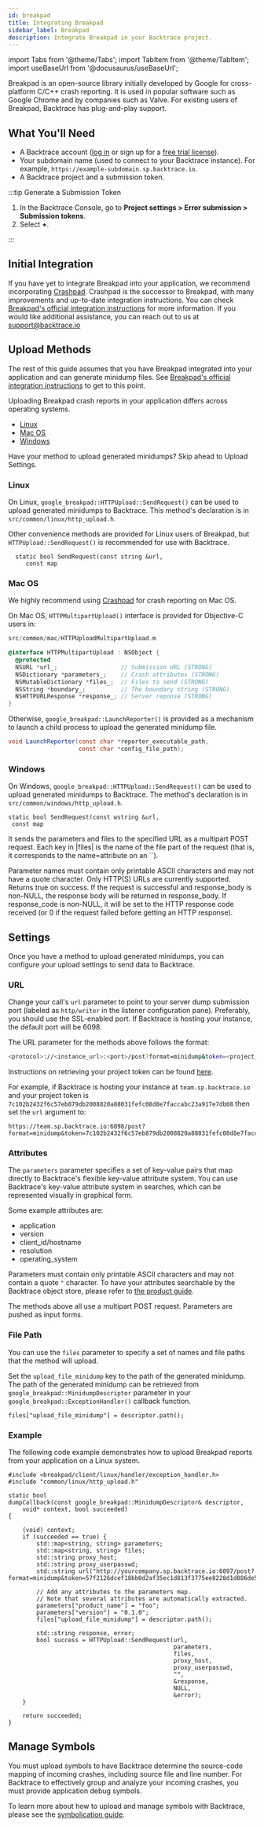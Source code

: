 ```yaml
---
id: breakpad
title: Integrating Breakpad
sidebar_label: Breakpad
description: Integrate Breakpad in your Backtrace project.
---
```


import Tabs from '@theme/Tabs';
import TabItem from '@theme/TabItem';
import useBaseUrl from '@docusaurus/useBaseUrl';

Breakpad is an open-source library initially developed by Google for cross-platform C/C++ crash reporting. It is used in popular software such as Google Chrome and by companies such as Valve. For existing users of Breakpad, Backtrace has plug-and-play support.

## What You'll Need

- A Backtrace account ([log in](https://backtrace.io/login) or sign up for a [free trial license](https://backtrace.io/sign-up)).
- Your subdomain name (used to connect to your Backtrace instance). For example, `https://example-subdomain.sp.backtrace.io`.
- A Backtrace project and a submission token.

:::tip Generate a Submission Token

1. In the Backtrace Console, go to **Project settings > Error submission > Submission tokens**.
1. Select **+**.

:::

## Initial Integration

If you have yet to integrate Breakpad into your application, we recommend incorporating [Crashpad](/error-reporting/platform-integrations/minidump/crashpad). Crashpad is the successor to Breakpad, with many improvements and up-to-date integration instructions.
You can check [Breakpad's official integration instructions](https://chromium.googlesource.com/breakpad/breakpad/+/master/docs/getting_started_with_breakpad.md#Integration-overview) for more information. If you would like additional assistance, you can reach out to us at support@backtrace.io

## Upload Methods

The rest of this guide assumes that you have Breakpad integrated into your application and can generate minidump files. See [Breakpad's official integration instructions](https://chromium.googlesource.com/breakpad/breakpad/+/master/docs/getting_started_with_breakpad.md#Integration-overview) to get to this point.

Uploading Breakpad crash reports in your application differs across operating systems.

- [Linux](#linux)
- [Mac OS](#mac-os)
- [Windows](#windows)

Have your method to upload generated minidumps? Skip ahead to Upload Settings.

### Linux

On Linux, `google_breakpad::HTTPUpload::SendRequest()` can be used to upload generated minidumps to Backtrace. This method's declaration is in `src/common/linux/http_upload.h`.

Other convenience methods are provided for Linux users of Breakpad, but `HTTPUpload::SendRequest()` is recommended for use with Backtrace.

```
  static bool SendRequest(const string &url,
     const map
```

### Mac OS

We highly recommend using [Crashpad](/error-reporting/platform-integrations/minidump/crashpad) for crash reporting on Mac OS.

On Mac OS, `HTTPMultipartUpload()` interface is provided for Objective-C users in:

```objective-c
src/common/mac/HTTPUploadMultipartUpload.m

@interface HTTPMultipartUpload : NSObject {
  @protected
  NSURL *url_;                  // Submission URL (STRONG)
  NSDictionary *parameters_;    // Crash attributes (STRONG)
  NSMutableDictionary *files_;  // Files to send (STRONG)
  NSString *boundary_;          // The boundary string (STRONG)
  NSHTTPURLResponse *response_; // Server reponse (STRONG)
}
```

Otherwise, `google_breakpad::LaunchReporter()` is provided as a mechanism to launch a child process to upload the generated minidump file.

```java
void LaunchReporter(const char *reporter_executable_path,
                    const char *config_file_path);
```

### Windows

On Windows, `google_breakpad::HTTPUpload::SendRequest()` can be used to upload generated minidumps to Backtrace. The method's declaration is in `src/common/windows/http_upload.h`.

```
static bool SendRequest(const wstring &url,
 const map
```

It sends the parameters and files to the specified URL as a multipart POST request. Each key in |files| is the name of the file part of the request (that is, it corresponds to the name=attribute on an ``).

Parameter names must contain only printable ASCII characters and may not have a quote character. Only HTTP(S) URLs are currently supported. Returns true on success. If the request is successful and response_body is non-NULL, the response body will be returned in response_body. If response_code is non-NULL, it will be set to the HTTP response code received (or 0 if the request failed before getting an HTTP response).

## Settings

Once you have a method to upload generated minidumps, you can configure your upload settings to send data to Backtrace.

### URL

Change your call's `url` parameter to point to your server dump submission port (labeled as `http/writer` in the listener configuration pane). Preferably, you should use the SSL-enabled port. If Backtrace is hosting your instance, the default port will be 6098.

The URL parameter for the methods above follows the format:

```bash
<protocol>://<instance_url>:<port>/post?format=minidump&token=<project_token>
```

Instructions on retrieving your project token can be found [here](https://documentation.backtrace.io/coronerd_setup/#tokens).

For example, if Backtrace is hosting your instance at `team.sp.backtrace.io` and your project token is `7c102b2432f6c57eb879db2008820a88031fefc08d8e7faccabc23a917e7db08` then set the `url` argument to:

```
https://team.sp.backtrace.io:6098/post?format=minidump&token=7c102b2432f6c57eb879db2008820a88031fefc08d8e7faccabc23a917e7db08
```

### Attributes

The `parameters` parameter specifies a set of key-value pairs that map directly to Backtrace's flexible key-value attribute system. You can use Backtrace's key-value attribute system in searches, which can be represented visually in graphical form.

Some example attributes are:

- application
- version
- client_id/hostname
- resolution
- operating_system

Parameters must contain only printable ASCII characters and may not contain a quote `"` character. To have your attributes searchable by the Backtrace object store, please refer to [the product guide](https://support.backtrace.io/hc/en-us/articles/360040517191-Project-Settings-Indexing-Attributes).

The methods above all use a multipart POST request. Parameters are pushed as input forms.

### File Path

You can use the `files` parameter to specify a set of names and file paths that the method will upload.

Set the `upload_file_minidump` key to the path of the generated minidump. The path of the generated minidump can be retrieved from `google_breakpad::MinidumpDescriptor` parameter in your `google_breakpad::ExceptionHandler()` callback function.

```
files["upload_file_minidump"] = descriptor.path();
```

### Example

The following code example demonstrates how to upload Breakpad reports from your application on a Linux system.

```
#include <breakpad/client/linux/handler/exception_handler.h>
#include "common/linux/http_upload.h"

static bool
dumpCallback(const google_breakpad::MinidumpDescriptor& descriptor,
    void* context, bool succeeded)
{

    (void) context;
    if (succeeded == true) {
        std::map<string, string> parameters;
        std::map<string, string> files;
        std::string proxy_host;
        std::string proxy_userpasswd;
        std::string url("http://yourcompany.sp.backtrace.io:6097/post?format=minidump&token=57f2126dcef18bb0d2af35ec1d813f3775ee8228d1d886de522b2aedceff8b87");

        // Add any attributes to the parameters map.
        // Note that several attributes are automatically extracted.
        parameters["product_name"] = "foo";
        parameters["version"] = "0.1.0";
        files["upload_file_minidump"] = descriptor.path();

        std::string response, error;
        bool success = HTTPUpload::SendRequest(url,
                                               parameters,
                                               files,
                                               proxy_host,
                                               proxy_userpasswd,
                                               "",
                                               &response,
                                               NULL,
                                               &error);
    }

    return succeeded;
}
```

## Manage Symbols

You must upload symbols to have Backtrace determine the source-code mapping of incoming crashes, including source file and line number. For Backtrace to effectively group and analyze your incoming crashes, you must provide application debug symbols.

To learn more about how to upload and manage symbols with Backtrace, please see the [symbolication guide](https://support.backtrace.io/hc/en-us/articles/360040517071-Symbolication-Overview).
